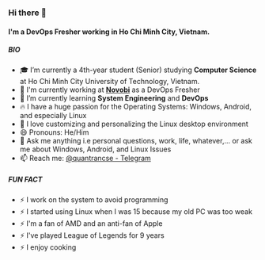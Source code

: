### Hi there 👋

#### I'm a DevOps Fresher working in Ho Chi Minh City, Vietnam.

##### BIO

- 🎓 I’m currently a 4th-year student (Senior) studying **Computer Science** at Ho Chi Minh City University of Technology, Vietnam.
- 🏢 I'm currently working at **[Novobi](https://novobi.com)** as a DevOps Fresher
- 🌱 I’m currently learning **System Engineering** and **DevOps**
- 🔥 I have a huge passion for the Operating Systems: Windows, Android, and especially Linux
- 🔧 I love customizing and personalizing the Linux desktop environment
- 😄 Pronouns: He/Him
- 💬 Ask me anything i.e personal questions, work, life, whatever,... or ask me about Windows, Android, and Linux Issues
- 📫 Reach me: [@quantrancse - Telegram](https://t.me/quantrancse)

##### FUN FACT

- ⚡️ I work on the system to avoid programming
- ⚡️ I started using Linux when I was 15 because my old PC was too weak
- ⚡️ I'm a fan of AMD and an anti-fan of Apple
- ⚡️ I've played League of Legends for 9 years
- ⚡️ I enjoy cooking
